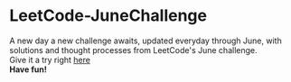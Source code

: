 # LeetCode-JuneChallenge
A new day a new challenge awaits, updated everyday through June, with solutions and thought processes from LeetCode's June challenge.
<br>
Give it a try right [here](https://leetcode.com/explore/challenge/card/june-leetcoding-challenge/)
<br>
**Have fun!**
